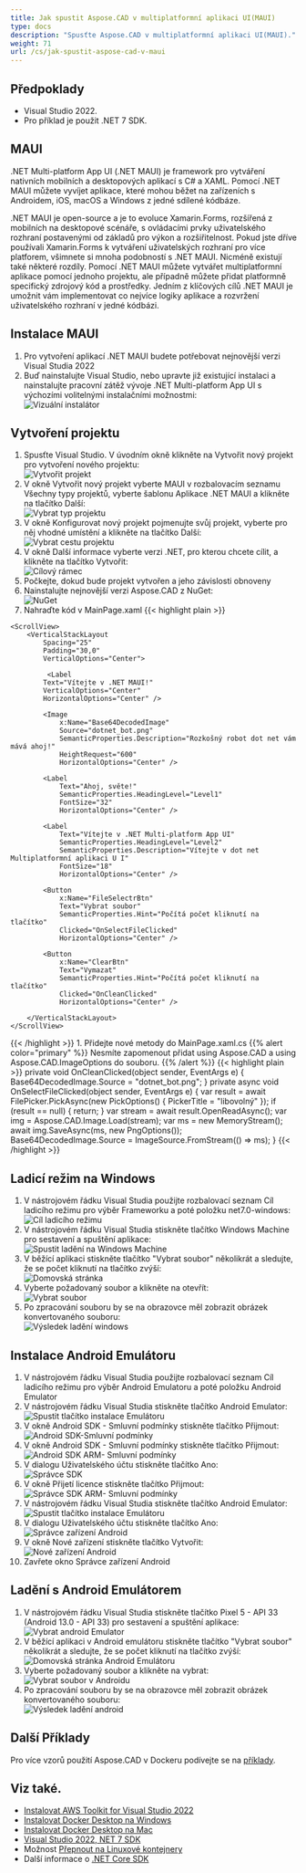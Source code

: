 ```yaml
---
title: Jak spustit Aspose.CAD v multiplatformní aplikaci UI(MAUI)
type: docs
description: "Spusťte Aspose.CAD v multiplatformní aplikaci UI(MAUI)."
weight: 71
url: /cs/jak-spustit-aspose-cad-v-maui
---
```


## Předpoklady
- Visual Studio 2022.
- Pro příklad je použit .NET 7 SDK.


## MAUI

.NET Multi-platform App UI (.NET MAUI) je framework pro vytváření nativních mobilních a desktopových aplikací s C# a XAML.
Pomocí .NET MAUI můžete vyvíjet aplikace, které mohou běžet na zařízeních s Androidem, iOS, macOS a Windows z jedné sdílené kódbáze.

.NET MAUI je open-source a je to evoluce Xamarin.Forms, rozšířená z mobilních na desktopové scénáře, s ovládacími prvky uživatelského rozhraní postavenými od základů pro výkon a rozšiřitelnost.
Pokud jste dříve používali Xamarin.Forms k vytváření uživatelských rozhraní pro více platforem, všimnete si mnoha podobností s .NET MAUI.
Nicméně existují také některé rozdíly.
Pomocí .NET MAUI můžete vytvářet multiplatformní aplikace pomocí jednoho projektu, ale případně můžete přidat platformně specifický zdrojový kód a prostředky.
Jedním z klíčových cílů .NET MAUI je umožnit vám implementovat co nejvíce logiky aplikace a rozvržení uživatelského rozhraní v jedné kódbázi.

## Instalace MAUI

1. Pro vytvoření aplikací .NET MAUI budete potřebovat nejnovější verzi Visual Studia 2022
1. Buď nainstalujte Visual Studio, nebo upravte již existující instalaci a nainstalujte pracovní zátěž vývoje .NET Multi-platform App UI s výchozími volitelnými instalačními možnostmi:<br>
![Vizuální instalátor](/_assets/visual-installer.png)


## Vytvoření projektu

1. Spusťte Visual Studio. V úvodním okně klikněte na Vytvořit nový projekt pro vytvoření nového projektu:<br>
![Vytvořit projekt](/_assets/create-project.png)<br>
1. V okně Vytvořit nový projekt vyberte MAUI v rozbalovacím seznamu Všechny typy projektů, vyberte šablonu Aplikace .NET MAUI a klikněte na tlačítko Další:<br>
![Vybrat typ projektu](/_assets/select-project.png)<br>
1. V okně Konfigurovat nový projekt pojmenujte svůj projekt, vyberte pro něj vhodné umístění a klikněte na tlačítko Další:<br>
![Vybrat cestu projektu](/_assets/select-project-path.png)<br>
1. V okně Další informace vyberte verzi .NET, pro kterou chcete cílit, a klikněte na tlačítko Vytvořit:<br>
![Cílový rámec](/_assets/select-framework.png)<br>
1. Počkejte, dokud bude projekt vytvořen a jeho závislosti obnoveny
1. Nainstalujte nejnovější verzi Aspose.CAD z NuGet:<br>
![NuGet](/_assets/nuget.png)<br>
1. Nahraďte kód v MainPage.xaml
{{< highlight plain >}}
<?xml version="1.0" encoding="utf-8" ?>
<ContentPage xmlns="http://schemas.microsoft.com/dotnet/2021/maui"
             xmlns:x="http://schemas.microsoft.com/winfx/2009/xaml"
             x:Class="MauiApp1.MainPage">

    <ScrollView>
        <VerticalStackLayout
            Spacing="25"
            Padding="30,0"
            VerticalOptions="Center">

             <Label 
            Text="Vítejte v .NET MAUI!"
            VerticalOptions="Center" 
            HorizontalOptions="Center" />

            <Image
                x:Name="Base64DecodedImage"
                Source="dotnet_bot.png"
                SemanticProperties.Description="Rozkošný robot dot net vám mává ahoj!"
                HeightRequest="600"
                HorizontalOptions="Center" />

            <Label
                Text="Ahoj, světe!"
                SemanticProperties.HeadingLevel="Level1"
                FontSize="32"
                HorizontalOptions="Center" />

            <Label
                Text="Vítejte v .NET Multi-platform App UI"
                SemanticProperties.HeadingLevel="Level2"
                SemanticProperties.Description="Vítejte v dot net Multiplatformní aplikaci U I"
                FontSize="18"
                HorizontalOptions="Center" />

            <Button
                x:Name="FileSelectrBtn"
                Text="Vybrat soubor"
                SemanticProperties.Hint="Počítá počet kliknutí na tlačítko"
                Clicked="OnSelectFileClicked"
                HorizontalOptions="Center" />

            <Button
                x:Name="ClearBtn"
                Text="Vymazat"
                SemanticProperties.Hint="Počítá počet kliknutí na tlačítko"
                Clicked="OnCleanClicked"
                HorizontalOptions="Center" />

        </VerticalStackLayout>
    </ScrollView>
</ContentPage>
{{< /highlight >}}
1. Přidejte nové metody do MainPage.xaml.cs
{{% alert color="primary" %}} 
Nesmíte zapomenout přidat using Aspose.CAD a using Aspose.CAD.ImageOptions do souboru.
{{% /alert %}}
{{< highlight plain >}}
private void OnCleanClicked(object sender, EventArgs e)
{
    Base64DecodedImage.Source = "dotnet_bot.png";
}
private async void OnSelectFileClicked(object sender, EventArgs e)
{
    var result = await FilePicker.PickAsync(new PickOptions()
    {
        PickerTitle = "libovolný"
    });
    if (result == null)
    {
        return;
    }
    var stream = await result.OpenReadAsync();
    var img = Aspose.CAD.Image.Load(stream);
    var ms = new MemoryStream();
    await img.SaveAsync(ms, new PngOptions());
    Base64DecodedImage.Source = ImageSource.FromStream(() => ms);
}
{{< /highlight >}}


## Ladicí režim na Windows

1. V nástrojovém řádku Visual Studia použijte rozbalovací seznam Cíl ladicího režimu pro výběr Frameworku a poté položku net7.0-windows:<br>
![Cíl ladicího režimu](/_assets/windows-mode.png)<br>
1. V nástrojovém řádku Visual Studia stiskněte tlačítko Windows Machine pro sestavení a spuštění aplikace:<br>
![Spustit ladění na Windows Machine](/_assets/windows-start-debug.png)<br>
1. V běžící aplikaci stiskněte tlačítko "Vybrat soubor" několikrát a sledujte, že se počet kliknutí na tlačítko zvýší:<br>
![Domovská stránka](/_assets/windows-home-page.png)<br>
1. Vyberte požadovaný soubor a klikněte na otevřít:<br>
![Vybrat soubor](/_assets/select-file.png)<br>
1. Po zpracování souboru by se na obrazovce měl zobrazit obrázek konvertovaného souboru:<br>
![Výsledek ladění windows](/_assets/windows-result.png)


## Instalace Android Emulátoru

1. V nástrojovém řádku Visual Studia použijte rozbalovací seznam Cíl ladicího režimu pro výběr Android Emulatoru a poté položku Android Emulator
1. V nástrojovém řádku Visual Studia stiskněte tlačítko Android Emulator:<br>
![Spustit tlačítko instalace Emulátoru](/_assets/start-install-emulator.png)<br>
1. V okně Android SDK - Smluvní podmínky stiskněte tlačítko Přijmout:<br>
![Android SDK-Smluvní podmínky](/_assets/android-sdk-1.png)<br>
1. V okně Android SDK - Smluvní podmínky stiskněte tlačítko Přijmout:<br>
![Android SDK ARM- Smluvní podmínky](/_assets/android-sdk-2.png)<br>
1. V dialogu Uživatelského účtu stiskněte tlačítko Ano:<br>
![Správce SDK](/_assets/android-sdk-3.png)<br>
1. V okně Přijetí licence stiskněte tlačítko Přijmout:<br>
![Správce SDK ARM- Smluvní podmínky](/_assets/android-sdk-4.png)<br>
1. V nástrojovém řádku Visual Studia stiskněte tlačítko Android Emulator:<br>
![Spustit tlačítko instalace Emulátoru](/_assets/start-install-emulator.png)<br>
1. V dialogu Uživatelského účtu stiskněte tlačítko Ano:<br>
![Správce zařízení Android](/_assets/android-device-manager.png)<br>
1. V okně Nové zařízení stiskněte tlačítko Vytvořit:<br>
![Nové zařízení Android](/_assets/android-new-device.png)<br>
1. Zavřete okno Správce zařízení Android


## Ladění s Android Emulátorem

1. V nástrojovém řádku Visual Studia stiskněte tlačítko Pixel 5 - API 33 (Android 13.0 - API 33) pro sestavení a spuštění aplikace:<br>
![Vybrat android Emulator](/_assets/select-android-emulator.png)<br>
1. V běžící aplikaci v Android emulátoru stiskněte tlačítko "Vybrat soubor" několikrát a sledujte, že se počet kliknutí na tlačítko zvýší:<br>
![Domovská stránka Android Emulátoru](/_assets/android-home-page.png)<br>
1. Vyberte požadovaný soubor a klikněte na vybrat:<br>
![Vybrat soubor v Androidu](/_assets/android-select-file.png)<br>
1. Po zpracování souboru by se na obrazovce měl zobrazit obrázek konvertovaného souboru:<br>
![Výsledek ladění android](/_assets/android-result.png)


## Další Příklady

Pro více vzorů použití Aspose.CAD v Dockeru podívejte se na [příklady](https://github.com/aspose-cad/Aspose.CAD-Documentation).


## Viz také.

- [Instalovat AWS Toolkit for Visual Studio 2022](https://marketplace.visualstudio.com/items?itemName=AmazonWebServices.AWSToolkitforVisualStudio2022)
- [Instalovat Docker Desktop na Windows](https://docs.docker.com/docker-for-windows/install/)
- [Instalovat Docker Desktop na Mac](https://docs.docker.com/docker-for-mac/install/)
- [Visual Studio 2022, NET 7 SDK](https://docs.microsoft.com/en-us/dotnet/core/install/windows?tabs=net70#dependencies)
- Možnost [Přepnout na Linuxové kontejnery](https://docs.docker.com/docker-for-windows/#switch-between-windows-and-linux-containers)
- Další informace o [.NET Core SDK](https://hub.docker.com/_/microsoft-dotnet-sdk)
